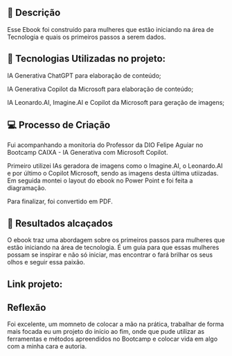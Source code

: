 ## 📒 Descrição
Esse Ebook foi construído para mulheres que estão iniciando na área de Tecnologia e quais os primeiros passos a serem dados.

## 🤖 Tecnologias Utilizadas no projeto:

IA Generativa ChatGPT para elaboração de conteúdo;

IA Generativa Copilot da Microsoft para elaboração de conteúdo;

IA Leonardo.AI, Imagine.AI e Copilot da Microsoft para geração de imagens;

## 💻 Processo de Criação 

Fui acompanhando a monitoria do Professor da DIO Felipe Aguiar no Bootcamp CAIXA - IA Generativa com Microsoft Copilot.

Primeiro utilizei IAs geradora de imagens como o Imagine.AI, o Leonardo.AI e por último o Copilot Microsoft, sendo as imagens desta última utiizadas. 
Em seguida montei o layout do ebook no Power Point e foi feita a diagramação.

Para finalizar, foi convertido em PDF.

## 🚀 Resultados alcaçados

O ebook traz uma abordagem sobre os primeiros passos para mulheres que estão iniciando na área de tecnologia. É um guia para que essas mulheres possam se inspirar e não só iniciar, mas encontrar o fará brilhar os seus olhos e seguir essa paixão.

## Link projeto:

## Reflexão 
Foi excelente, um momneto de colocar a mão na prática, trabalhar de forma mais focada eu um projeto do início ao fim, onde que pude utilizar as ferramentas e métodos apreendidos no Bootcamp e colocar vida em algo com a minha cara e autoria.
